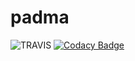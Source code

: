 # padma
![TRAVIS](https://travis-ci.org/jsoihu/padma.svg?branch=master)
[![Codacy Badge](https://api.codacy.com/project/badge/Grade/ec7e11d3f6424a71b839abfd87614180)](https://www.codacy.com/app/jsoihu/padma?utm_source=github.com&amp;utm_medium=referral&amp;utm_content=jsoihu/padma&amp;utm_campaign=Badge_Grade)
